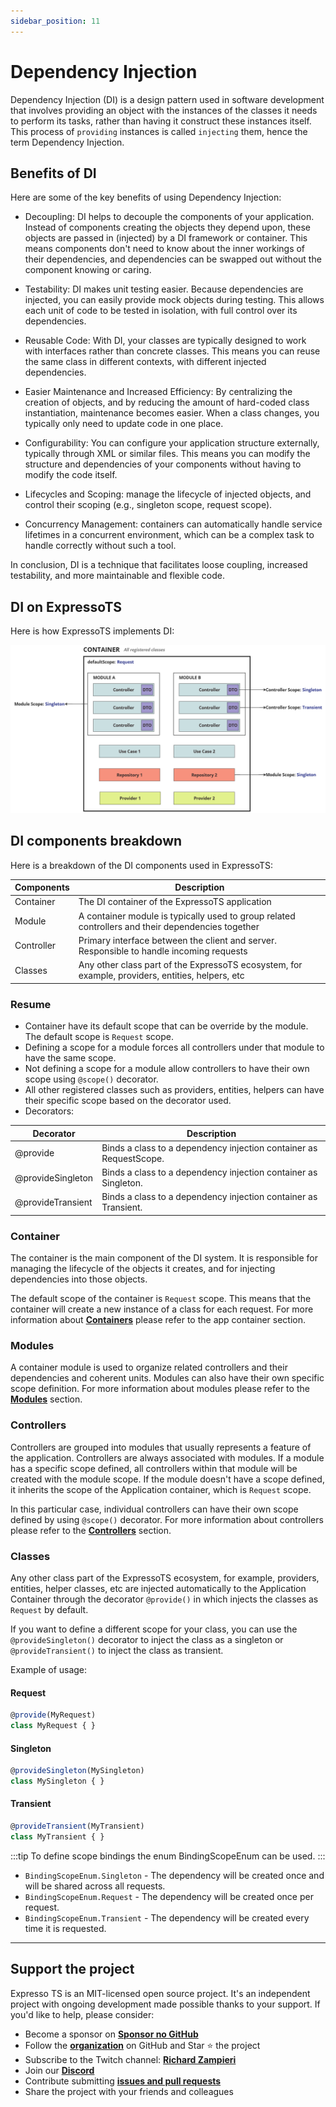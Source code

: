 ```yaml
---
sidebar_position: 11
---
```


# Dependency Injection

Dependency Injection (DI) is a design pattern used in software development that involves providing an object with the instances of the classes it needs to perform its tasks, rather than having it construct these instances itself. This process of `providing` instances is called `injecting` them, hence the term Dependency Injection.

## Benefits of DI

Here are some of the key benefits of using Dependency Injection:

- Decoupling: DI helps to decouple the components of your application. Instead of components creating the objects they depend upon, these objects are passed in (injected) by a DI framework or container. This means components don't need to know about the inner workings of their dependencies, and dependencies can be swapped out without the component knowing or caring.

- Testability: DI makes unit testing easier. Because dependencies are injected, you can easily provide mock objects during testing. This allows each unit of code to be tested in isolation, with full control over its dependencies.

- Reusable Code: With DI, your classes are typically designed to work with interfaces rather than concrete classes. This means you can reuse the same class in different contexts, with different injected dependencies.

- Easier Maintenance and Increased Efficiency: By centralizing the creation of objects, and by reducing the amount of hard-coded class instantiation, maintenance becomes easier. When a class changes, you typically only need to update code in one place.

- Configurability: You can configure your application structure externally, typically through XML or similar files. This means you can modify the structure and dependencies of your components without having to modify the code itself.

- Lifecycles and Scoping: manage the lifecycle of injected objects, and control their scoping (e.g., singleton scope, request scope).

- Concurrency Management: containers can automatically handle service lifetimes in a concurrent environment, which can be a complex task to handle correctly without such a tool.

In conclusion, DI is a technique that facilitates loose coupling, increased testability, and more maintainable and flexible code.

## DI on ExpressoTS

Here is how ExpressoTS implements DI:

![Application Overview](./img/di.png)

## DI components breakdown

Here is a breakdown of the DI components used in ExpressoTS:

| Components   | Description                                            |
| ------------ | ------------------------------------------------------------------------------------------------- |
| Container    | The DI container of the ExpressoTS application                                                    |
| Module       | A container module is typically used to group related controllers and their dependencies together |
| Controller   | Primary interface between the client and server. Responsible to handle incoming requests          |
| Classes      | Any other class part of the ExpressoTS ecosystem, for example, providers, entities, helpers, etc  |

### Resume

- Container have its default scope that can be override by the module. The default scope is `Request` scope.
- Defining a scope for a module forces all controllers under that module to have the same scope.
- Not defining a scope for a module allow controllers to have their own scope using `@scope()` decorator.
- All other registered classes such as providers, entities, helpers can have their specific scope based on the decorator used.
- Decorators:

| Decorator          | Description                                                                    |
| ------------------ | ------------------------------------------------------------------------------ |
| @provide           | Binds a class to a dependency injection container as RequestScope.             |
| @provideSingleton  | Binds a class to a dependency injection container as Singleton.                |
| @provideTransient  | Binds a class to a dependency injection container as Transient.                |

### Container

The container is the main component of the DI system. It is responsible for managing the lifecycle of the objects it creates, and for injecting dependencies into those objects.

The default scope of the container is `Request` scope. This means that the container will create a new instance of a class for each request. For more information about **[Containers](app-container.md)** please refer to the app container section.

### Modules

A container module is used to organize related controllers and their dependencies and coherent units. Modules can also have their own specific scope definition. For more information about modules please refer to the **[Modules](module.md)** section.

### Controllers

Controllers are grouped into modules that usually represents a feature of the application. Controllers are always associated with modules. If a module has a specific scope defined, all controllers within that module will be created with the module scope. If the module doesn't have a scope defined, it inherits the scope of the Application container, which is `Request` scope.

In this particular case, individual controllers can have their own scope defined by using `@scope()` decorator. For more information about controllers please refer to the **[Controllers](controller.md)** section.

### Classes

Any other class part of the ExpressoTS ecosystem, for example, providers, entities, helper classes, etc are injected automatically to the Application Container through the decorator `@provide()` in which injects the classes as `Request` by default.

If you want to define a different scope for your class, you can use the `@provideSingleton()` decorator to inject the class as a singleton or `@provideTransient()` to inject the class as transient.

Example of usage:

#### Request

```typescript
@provide(MyRequest)
class MyRequest { }
```

#### Singleton

```typescript
@provideSingleton(MySingleton)
class MySingleton { }
```

#### Transient

```typescript
@provideTransient(MyTransient)
class MyTransient { }
```

:::tip
To define scope bindings the enum BindingScopeEnum can be used.
:::

- `BindingScopeEnum.Singleton` - The dependency will be created once and will be shared across all requests.
- `BindingScopeEnum.Request` - The dependency will be created once per request.
- `BindingScopeEnum.Transient` - The dependency will be created every time it is requested.

---

## Support the project

Expresso TS is an MIT-licensed open source project. It's an independent project with ongoing development made possible thanks to your support. If you'd like to help, please consider:

- Become a sponsor on **[Sponsor no GitHub](https://github.com/sponsors/expressots)**
- Follow the **[organization](https://github.com/expressots)** on GitHub and Star ⭐ the project
- Subscribe to the Twitch channel: **[Richard Zampieri](https://www.twitch.tv/richardzampieri)**
- Join our **[Discord](https://discord.com/invite/PyPJfGK)**
- Contribute submitting **[issues and pull requests](https://github.com/expressots/expressots/issues/new/choose)**
- Share the project with your friends and colleagues